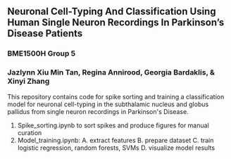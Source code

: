 ## Neuronal Cell-Typing And Classification Using Human Single Neuron Recordings In Parkinson’s Disease Patients

### BME1500H Group 5
### Jazlynn Xiu Min Tan, Regina Annirood, Georgia Bardaklis, & Xinyi Zhang

This repository contains code for spike sorting and training a classification model for neuronal cell-typing in the subthalamic nucleus and globus pallidus from single neuron recordings in Parkinson's Disease.

1. Spike_sorting.ipynb to sort spikes and produce figures for manual curation
2. Model_training.ipynb:
  A. extract features
  B. prepare dataset
  C. train logistic regression, random forests, SVMs
  D. visualize model results
